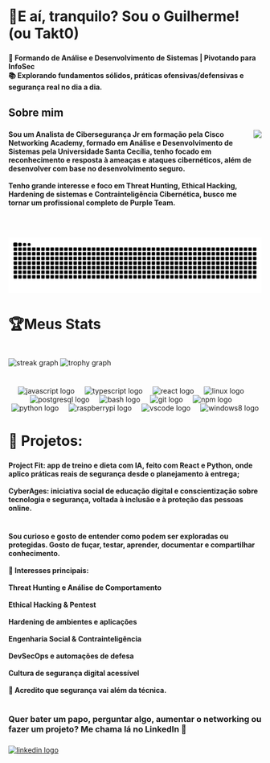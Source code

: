 <h1 align="left">👻E aí, tranquilo? Sou o Guilherme!<br>      (ou Takt0)</h1>

###

<h4 align="left">🎯 Formando de Análise e Desenvolvimento de Sistemas | Pivotando para InfoSec<br>📚 Explorando fundamentos sólidos, práticas ofensivas/defensivas e segurança real no dia a dia.</h4>

###

<h2 align="left">Sobre mim</h2>

###

<img align="right" height="200" src="https://i.imgflip.com/a0dijh.gif"  />

###

<h4 align="left">Sou um Analista de Cibersegurança Jr em formação pela Cisco Networking Academy, formado em Análise e Desenvolvimento de Sistemas pela Universidade Santa Cecília, tenho focado em reconhecimento e resposta à ameaças e ataques cibernéticos, além de desenvolver com base no desenvolvimento seguro.<br><br>Tenho grande interesse e foco em Threat Hunting, Ethical Hacking, Hardening de sistemas e Contrainteligência Cibernética, busco me tornar um profissional completo de Purple Team.</h4>

###

<br clear="both">

![snake gif](https://github.com/guiqrmdev/guiqrmdev/blob/output/github-contribution-grid-snake.svg)

###

<h1 align="left"></h1>

###

<h1 align="left">🏆Meus Stats</h1>

###

<br clear="both">

<div align="left">
  <img src="https://streak-stats.demolab.com?user=guiqrmdev&locale=pt-br&mode=daily&theme=gotham&hide_border=false&border_radius=5" height="150" alt="streak graph"  />
  <img src="https://github-profile-trophy.vercel.app?username=guiqrmdev&theme=tokyonight&column=5&row=3&no-bg=true&no-frame=true" height="150" alt="trophy graph"  />
</div>

###

<h1 align="left"></h1>

###

<div align="center">
  <img src="https://cdn.jsdelivr.net/gh/devicons/devicon/icons/javascript/javascript-original.svg" height="40" alt="javascript logo"  />
  <img width="12" />
  <img src="https://cdn.jsdelivr.net/gh/devicons/devicon/icons/typescript/typescript-original.svg" height="40" alt="typescript logo"  />
  <img width="12" />
  <img src="https://cdn.jsdelivr.net/gh/devicons/devicon/icons/react/react-original.svg" height="40" alt="react logo"  />
  <img width="12" />
  <img src="https://cdn.jsdelivr.net/gh/devicons/devicon/icons/linux/linux-original.svg" height="40" alt="linux logo"  />
  <img width="12" />
  <img src="https://cdn.jsdelivr.net/gh/devicons/devicon/icons/postgresql/postgresql-original.svg" height="40" alt="postgresql logo"  />
  <img width="12" />
  <img src="https://cdn.jsdelivr.net/gh/devicons/devicon/icons/bash/bash-original.svg" height="40" alt="bash logo"  />
  <img width="12" />
  <img src="https://cdn.jsdelivr.net/gh/devicons/devicon/icons/git/git-original.svg" height="40" alt="git logo"  />
  <img width="12" />
  <img src="https://cdn.jsdelivr.net/gh/devicons/devicon/icons/npm/npm-original-wordmark.svg" height="40" alt="npm logo"  />
  <img width="12" />
  <img src="https://cdn.jsdelivr.net/gh/devicons/devicon/icons/python/python-original.svg" height="40" alt="python logo"  />
  <img width="12" />
  <img src="https://cdn.jsdelivr.net/gh/devicons/devicon/icons/raspberrypi/raspberrypi-original.svg" height="40" alt="raspberrypi logo"  />
  <img width="12" />
  <img src="https://cdn.jsdelivr.net/gh/devicons/devicon/icons/vscode/vscode-original.svg" height="40" alt="vscode logo"  />
  <img width="12" />
  <img src="https://cdn.jsdelivr.net/gh/devicons/devicon/icons/windows8/windows8-original.svg" height="40" alt="windows8 logo"  />
</div>

###

<h1 align="left"></h1>

###

<h1 align="left">👾 Projetos:</h1>

###

<h4 align="left">Project Fit: app de treino e dieta com IA, feito com React e Python, onde aplico práticas reais de segurança desde o planejamento à entrega;<br><br>CyberAges: iniciativa social de educação digital e conscientização sobre tecnologia e segurança, voltada à inclusão e à proteção das pessoas online.</h4>

###

<h1 align="left"></h1>

###

<h4 align="left">Sou curioso e gosto de entender como podem ser exploradas ou protegidas. Gosto de fuçar, testar, aprender, documentar e compartilhar conhecimento.<br><br>🔐 Interesses principais:<br><br>Threat Hunting e Análise de Comportamento<br><br>Ethical Hacking & Pentest<br><br>Hardening de ambientes e aplicações<br><br>Engenharia Social & Contrainteligência<br><br>DevSecOps e automações de defesa<br><br>Cultura de segurança digital acessível<br><br>📢 Acredito que segurança vai além da técnica.</h4>

###

<h1 align="left"></h1>

###

<h3 align="left">Quer bater um papo, perguntar algo, aumentar o networking ou fazer um projeto? Me chama lá no LinkedIn 🫡</h3>

###

<div align="left">
  <a href="https://www.linkedin.com/in/guilherme-quaresma-441b84198/" target="_blank">
    <img src="https://img.shields.io/static/v1?message=LinkedIn&logo=linkedin&label=&color=0077B5&logoColor=white&labelColor=&style=for-the-badge" height="26" alt="linkedin logo"  />
  </a>
</div>

###
